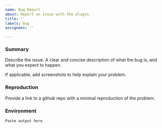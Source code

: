 ```yaml
---
name: Bug Report
about: Report an issue with the plugin.
title: ''
labels: bug
assignees: ''

---
```


### Summary

Describe the issue. A clear and concise description of what the bug is, and what you expect to happen.

If applicable, add screenshots to help explain your problem.

### Reproduction

Provide a link to a github repo with a minimal reproduction of the problem.

### Environment

<!--- Run `npx envinfo --system --browsers --binaries --npmPackages vite,vite-plugin-web-extension` and paste the output below -->

```
Paste output here
```
